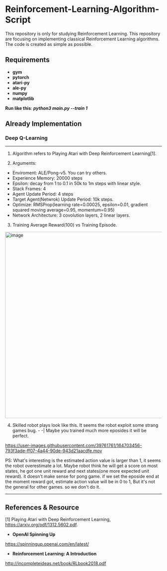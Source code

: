 # Reinforcement-Learning-Algorithm-Script
This repository is only for studying Reinforcement Learning.
This repository are focusing on implementing classical Reinforcement Learning algorithms. The code is created as simple as possible.

## Requirements
- **gym**
- **pytorch**
- **atari-py**
- **ale-py**
- **numpy**
- **matplotlib**


**Run like this**: ***python3 main.py --train 1***

## Already Implementation
### Deep Q-Learning
---
1. Algorithm refers to Playing Atari with Deep Reinforcement Learning[1].

2. Arguments:
- Enviroment: ALE/Pong-v5. You can try others.
- Experience Memory: 20000 steps
- Epsilon: decay from 1 to 0.1 in 50k to 1m steps with linear style.
- Stack Frames: 4
- Agent Update Period: 4 steps
- Target Agent(Netwrok) Update Period: 10k steps.
- Optimize: RMSProp(learning rate=0.00025, epsilon=0.01, gradient squared moving average=0.95, momentum=0.95)
- Network Architecture: 3 covolution layers, 2 linear layers.


3. Training Average Reward(100) vs Training Episode.
<img width="597" alt="image" src="https://user-images.githubusercontent.com/39761761/164689558-4453bb3c-15d6-4b89-9e43-5feecb69d2c8.png">

4. Skilled robot plays look like this. It seems the robot exploit some strang games bug. - -| Maybe you trained much more eposides it will be perfect.

https://user-images.githubusercontent.com/39761761/164703456-793f3ade-ff07-4a44-90de-943d21aacdfe.mov

PS: What's interesting is the estimated action value is larger than 1, it seems the robot overestimate a lot. Maybe robot think he will get a score on most states, he got one unit reward and next states(one more expected unit reward). it doesn't make sense for pong game. if we set the eposide end at the moment reward got, estimate action value will be in 0 to 1, But it's not the general for other games. so we don't do it. 

---


## References & Resource
[1] Playing Atari with Deep Reinforcement Learning, https://arxiv.org/pdf/1312.5602.pdf.

- **OpenAI Spinning Up**

https://spinningup.openai.com/en/latest/

- **Reinforcement Learning: A Introduction**

http://incompleteideas.net/book/RLbook2018.pdf
